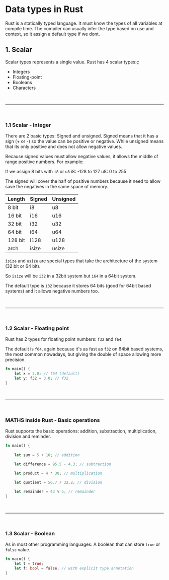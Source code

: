 # Data types in Rust
Rust is a statically typed language. It must know the types of all variables at compile time. The compiler can usually infer the type based on use and context, so it assign a default type if we dont. 


## 1. Scalar

Scalar types represents a single value. Rust has 4 scalar types:ç

* Integers
* Floating-point
* Booleans
* Characters

<br>

---

<br>
  
### 1.1 Scalar - Integer

There are 2 basic types: Signed and unsigned. Signed means that it has a sign (+ or -) so the value can be positive or negative. While unsigned means that its only positive and does not allow negative values.

Because signed values must allow negative values, it allows the middle of range positive numbers. For example:

If we assign 8 bits with `i8` or `u8` 
i8: -128 to 127
u8: 0 to 255

The signed will cover the half of positive numbers because it need to allow save the negatives in the same space of memory.


|Length	|Signed	|Unsigned
--- 	| --- 	| ---
|8 bit	|i8		|u8
|16 bit	|i16	|u16
|32 bit	|i32	|u32
|64 bit	|i64	|u64
|128 bit|i128	|u128
|arch	|isize	|usize

`isize` and `usize` are special types that take the architecture of the system (32 bit or 64 bit).

So `isize` will be `i32` in a 32bit system but `i64` in a 64bit system.

The default type is `i32` because it stores 64 bits (good for 64bit based systems) and it allows negative numbers too.

<br>

---

<br>

### 1.2 Scalar - Floating point

Rust has 2 types for floating point numbers: `f32` and `f64`.

The default is `f64`, again because it's as fast as `f32` on 64bit based systems, the most common nowadays, but giving the double of space allowing more precision.

```rust
fn main() {
    let x = 2.0; // f64 (default)
    let y: f32 = 3.0; // f32
}
```

<br>

---

<br>

### MATHS inside Rust - Basic operations

Rust supports the basic operations: addition, substraction, multiplication, division and reminder.

```rust
fn main() {
    
    let sum = 5 + 10; // addition

    let difference = 95.5 - 4.3; // subtraction

    let product = 4 * 30; // multiplication
    
    let quotient = 56.7 / 32.2; // division

    let remainder = 43 % 5; // remainder
}
```

<br>

---

<br>

### 1.3 Scalar - Boolean

As in most other programming languages. A boolean that can store `true` or `false` value.

```rust
fn main() {
    let t = true;
    let f: bool = false; // with explicit type annotation
}
```


